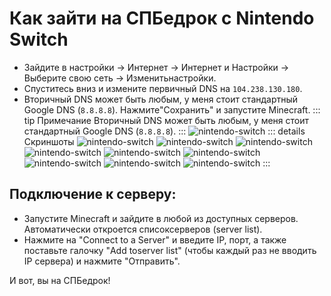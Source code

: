 # Как зайти на СПБедрок с Nintendo Switch

- Зайдите в настройки -> Интернет -> Интернет и Настройки -> Выберите свою сеть -> Изменитьнастройки.
- Спуститесь вниз и измените первичный DNS на `104.238.130.180`.
- Вторичный DNS может быть любым, у меня стоит стандартный Google DNS (`8.8.8.8`). Нажмите"Сохранить" и запустите Minecraft.
::: tip Примечание
Вторичный DNS может быть любым, у меня стоит стандартный Google DNS (`8.8.8.8`).
:::
![nintendo-switch](/assets/nintendo-switch/nintendo-switch1.png)
::: details Скриншоты
![nintendo-switch](/assets/nintendo-switch/nintendo-switch2.png)
![nintendo-switch](/assets/nintendo-switch/nintendo-switch3.png)
![nintendo-switch](/assets/nintendo-switch/nintendo-switch4.png)
![nintendo-switch](/assets/nintendo-switch/nintendo-switch5.png)
![nintendo-switch](/assets/nintendo-switch/nintendo-switch6.png)
![nintendo-switch](/assets/nintendo-switch/nintendo-switch7.png)
![nintendo-switch](/assets/nintendo-switch/nintendo-switch8.png)
![nintendo-switch](/assets/nintendo-switch/nintendo-switch9.png)
![nintendo-switch](/assets/nintendo-switch/nintendo-switch10.png)
:::

## Подключение к серверу:
- Запустите Minecraft и зайдите в любой из доступных серверов. Автоматически откроется списоксерверов (server list).
- Нажмите на "Connect to a Server" и введите IP, порт, а также поставьте галочку "Add toserver list" (чтобы каждый раз не вводить IP сервера) и нажмите "Отправить".

И вот, вы на СПБедрок!